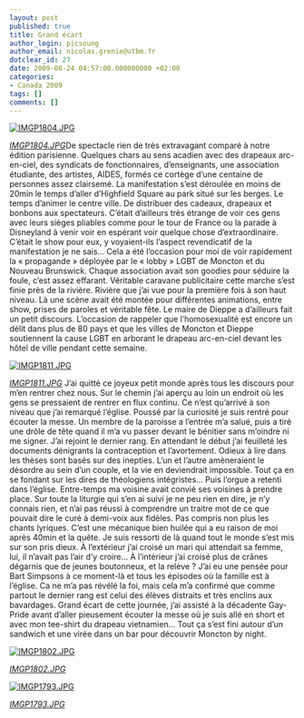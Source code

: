 ```yaml
---
layout: post
published: true
title: Grand écart
author_login: picsoung
author_email: nicolas.grenie@utbm.fr
dotclear_id: 27
date: 2009-08-24 04:57:00.000000000 +02:00
categories:
- Canada 2009
tags: []
comments: []
---
```

<p><a href="http://farm3.static.flickr.com/2484/3854761080_0db9204bf1_t.jpg"><img src="http://farm3.static.flickr.com/2484/3854761080_0db9204bf1_m.jpg" alt="IMGP1804.JPG" /></a></p>


<p><em><a href="http://www.flickr.com/photos/picsoung/3854761080/">IMGP1804.JPG</a></em>De spectacle rien de très extravagant comparé à notre édition parisienne. Quelques chars au sens acadien avec des drapeaux arc-en-ciel, des syndicats de fonctionnaires, d’enseignants, une association étudiante, des artistes, AIDES, formés ce cortège d’une centaine de personnes assez clairsemé.
La manifestation s’est déroulée en moins de 20min le temps d’aller d’Highfield Square au park situé sur les berges. Le temps d’animer le centre ville. De distribuer des cadeaux, drapeaux et bonbons aux spectateurs.
C’était d’ailleurs très étrange de voir ces gens avec leurs sièges pliables comme pour le tour de France ou la parade à Disneyland à venir voir en espérant voir quelque chose d’extraordinaire. C’était le show pour eux, y voyaient-ils l’aspect revendicatif de la manifestation je ne sais…
Cela a été l’occasion pour moi de voir rapidement la «&nbsp;propagande&nbsp;» déployée par le «&nbsp;lobby&nbsp;» LGBT de Moncton et du Nouveau Brunswick. Chaque association avait son goodies pour séduire la foule, c’est assez effarant. Véritable caravane publicitaire cette marche s’est finie près de la rivière. Rivière que j’ai vue pour la première fois à son haut niveau.
Là une scène avait été montée pour différentes animations, entre show, prises de paroles et véritable fête. Le maire de Dieppe a d’ailleurs fait un petit discours. L’occasion de rappeler que l’homosexualité est encore un délit dans plus de 80 pays et que les villes de Moncton et Dieppe soutiennent la cause LGBT en arborant le drapeau arc-en-ciel devant les hôtel de ville pendant cette semaine.</p>


<p><a href="http://farm4.static.flickr.com/3540/3853971863_482886309a_t.jpg"><img src="http://farm4.static.flickr.com/3540/3853971863_482886309a_m.jpg" alt="IMGP1811.JPG" /></a></p>


<p><em><a href="http://www.flickr.com/photos/picsoung/3853971863/">IMGP1811.JPG</a></em>
J’ai quitté ce joyeux petit monde après tous les discours pour m’en rentrer chez nous.
Sur le chemin j’ai aperçu au loin un endroit où les gens se pressaient de rentrer en flux continu. Ce n’est qu’arrivé à son niveau que j’ai remarqué l’église. Poussé par la curiosité je suis rentré pour écouter la messe.
Un membre de la paroisse a l’entrée m’a salué, puis a tiré une drôle de tête quand il m’a vu passer devant le bénitier sans m’oindre ni me signer. J’ai rejoint le dernier rang.
En attendant le début j’ai feuilleté les documents dénigrants la contraception et l’avortement. Odieux à lire dans les thèses sont basés sur des inepties. L’un et l’autre amèneraient le désordre au sein d’un couple, et la vie en deviendrait impossible. Tout ça en se fondant sur les dires de théologiens intégristes…
Puis l’orgue a retenti dans l’église. Entre-temps ma voisine avait convié ses voisines à prendre place. Sur toute la liturgie qui s’en ai suivi je ne peu rien en dire, je n’y connais rien, et n’ai pas réussi à comprendre un traitre mot de ce que pouvait dire le curé à demi-voix aux fidèles. Pas compris non plus les chants lyriques. C’est une mécanique bien huilée qui a eu raison de moi après 40min et la quête. Je suis ressorti de là quand tout le monde s’est mis sur son pris dieux. À l’extérieur j’ai croisé un mari qui attendait sa femme, lui, il n’avait pas l’air d’y croire…
À l’intérieur j’ai croisé plus de crânes dégarnis que de jeunes boutonneux, et la relève&nbsp;? J’ai eu une pensée pour Bart Simpsons à ce moment-là et tous les épisodes où la famille est à l’église. Ca ne m’a pas révélé la foi, mais cela m’a confirmé que comme partout le dernier rang est celui des élèves distraits et très enclins aux bavardages.
Grand écart de cette journée, j’ai assisté à la décadente Gay-Pride avant d’aller pieusement écouter la messe où je suis allé en short et avec mon tee-shirt du drapeau vietnamien… Tout ça s’est fini autour d’un sandwich et une virée dans un bar pour découvrir Moncton by night.</p>


<p><a href="http://farm3.static.flickr.com/2675/3853970083_f6739e86ca_t.jpg"><img src="http://farm3.static.flickr.com/2675/3853970083_f6739e86ca_m.jpg" alt="IMGP1802.JPG" /></a></p>


<p><em><a href="http://www.flickr.com/photos/picsoung/3853970083/">IMGP1802.JPG</a></em></p>


<p><a href="http://farm4.static.flickr.com/3528/3853968779_517d1c8073_t.jpg"><img src="http://farm4.static.flickr.com/3528/3853968779_517d1c8073_m.jpg" alt="IMGP1793.JPG" /></a></p>


<p><em><a href="http://www.flickr.com/photos/picsoung/3853968779/">IMGP1793.JPG</a></em></p>
